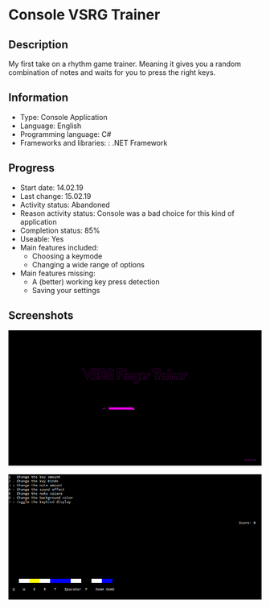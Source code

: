# Console VSRG Trainer

## Description
My first take on a rhythm game trainer.
Meaning it gives you a random combination of notes and waits for you to press the right keys.



## Information
- Type: Console Application
- Language: English
- Programming language: C#
- Frameworks and libraries: : .NET Framework
	
	
## Progress
- Start date: 14.02.19
- Last change: 15.02.19
- Activity status: Abandoned
- Reason activity status: Console was a bad choice for this kind of application
- Completion status: 85%
- Useable: Yes
- Main features included: 
	- Choosing a keymode
	- Changing a wide range of options
- Main features missing: 
	- A (better) working key press detection
	- Saving your settings


## Screenshots
![Loading Screen](/Screenshots/Loading%20Screen.png)

![In Game](/Screenshots/In%20Game.png)

